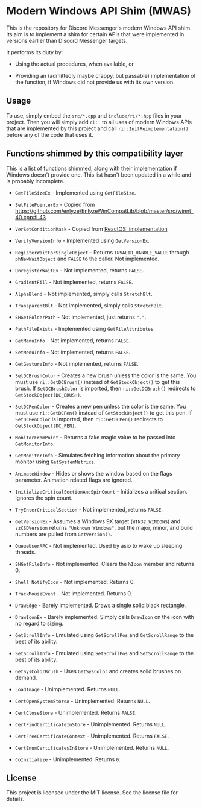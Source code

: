 # Modern Windows API Shim (MWAS)

This is the repository for Discord Messenger's modern Windows API shim.  Its aim is to implement a
shim for certain APIs that were implemented in versions earlier than Discord Messenger targets.

It performs its duty by:

- Using the actual procedures, when available, or

- Providing an (admittedly maybe crappy, but passable) implementation of the function, if Windows
  did not provide us with its own version.

## Usage

To use, simply embed the `src/*.cpp` and `include/ri/*.hpp` files in your project.  Then you will
simply add `ri::` to all uses of modern Windows APIs that are implemented by this project and call
`ri::InitReimplementation()` before any of the code that uses it.

## Functions shimmed by this compatibility layer

This is a list of functions shimmed, along with their implementation if Windows doesn't provide one.
This list hasn't been updated in a while and is probably incomplete.

- `GetFileSizeEx` - Implemented using `GetFileSize`.

- `SetFilePointerEx` - Copied from
  https://github.com/enlyze/EnlyzeWinCompatLib/blob/master/src/winnt_40.cpp#L43

- `VerSetConditionMask` - Copied from
  [ReactOS' implementation](https://github.com/mirror/reactos/blob/master/reactos/lib/rtl/version.c#L213)

- `VerifyVersionInfo` - Implemented using `GetVersionEx`.

- `RegisterWaitForSingleObject` - Returns `INVALID_HANDLE_VALUE` through `phNewWaitObject` and
  `FALSE` to the caller. Not implemented.

- `UnregisterWaitEx` - Not implemented, returns `FALSE`.

- `GradientFill` - Not implemented, returns `FALSE`.

- `AlphaBlend` - Not implemented, simply calls `StretchBlt`.

- `TransparentBlt` - Not implemented, simply calls `StretchBlt`.

- `SHGetFolderPath` - Not implemented, just returns `"."`.

- `PathFileExists` - Implemented using `GetFileAttributes`.

- `GetMenuInfo` - Not implemented, returns `FALSE`.

- `SetMenuInfo` - Not implemented, returns `FALSE`.

- `GetGestureInfo` - Not implemented, returns `FALSE`.

- `SetDCBrushColor` - Creates a new brush unless the color is the same. You must use
  `ri::GetDCBrush()` instead of `GetStockObject()` to get this brush. If `SetDCBrushColor` 
  is imported, then `ri::GetDCBrush()` redirects to `GetStockObject(DC_BRUSH)`.

- `SetDCPenColor` - Creates a new pen unless the color is the same. You must use
  `ri::GetDCPen()` instead of `GetStockObject()` to get this pen. If `SetDCPenColor`
  is imported, then `ri::GetDCPen()` redirects to `GetStockObject(DC_PEN)`.

- `MonitorFromPoint` - Returns a fake magic value to be passed into `GetMonitorInfo`.

- `GetMonitorInfo` - Simulates fetching information about the primary monitor using `GetSystemMetrics`.

- `AnimateWindow` - Hides or shows the window based on the flags parameter. Animation related flags are ignored.

- `InitializeCriticalSectionAndSpinCount` - Initializes a critical section. Ignores the spin count.

- `TryEnterCriticalSection` - Not implemented, returns `FALSE`.

- `GetVersionEx` - Assumes a Windows 9X target (`WIN32_WINDOWS`) and `szCSDVersion` returns
  `"Unknown Windows"`, but the major, minor, and build numbers are pulled from `GetVersion()`.

- `QueueUserAPC` - Not implemented.  Used by asio to wake up sleeping threads.

- `SHGetFileInfo` - Not implemented.  Clears the `hIcon` member and returns 0.

- `Shell_NotifyIcon` - Not implemented.  Returns 0.

- `TrackMouseEvent` - Not implemented. Returns 0.

- `DrawEdge` - Barely implemented. Draws a single solid black rectangle.

- `DrawIconEx` - Barely implemented. Simply calls `DrawIcon` on the icon with no regard to sizing.

- `GetScrollInfo` - Emulated using `GetScrollPos` and `GetScrollRange` to the best of its ability.

- `SetScrollInfo` - Emulated using `SetScrollPos` and `SetScrollRange` to the best of its ability.

- `GetSysColorBrush` - Uses `GetSysColor` and creates solid brushes on demand.

- `LoadImage` - Unimplemented. Returns `NULL`.

- `CertOpenSystemStoreA` - Unimplemented. Returns `NULL`.

- `CertCloseStore` - Unimplemented. Returns `FALSE`.

- `CertFindCertificateInStore` - Unimplemented. Returns `NULL`.

- `CertFreeCertificateContext` - Unimplemented. Returns `FALSE`.

- `CertEnumCertificatesInStore` - Unimplemented. Returns `NULL`.

- `CoInitialize` - Unimplemented. Returns `0`.

## License

This project is licensed under the MIT license.  See the license file for details.
